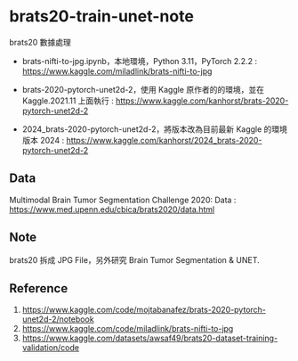 # brats20-train-unet-note

brats20 數據處理

- brats-nifti-to-jpg.ipynb，本地環境，Python 3.11，PyTorch 2.2.2 : https://www.kaggle.com/miladlink/brats-nifti-to-jpg

- brats-2020-pytorch-unet2d-2，使用 Kaggle 原作者的的環境，並在 Kaggle.2021.11 上面執行 : https://www.kaggle.com/kanhorst/brats-2020-pytorch-unet2d-2

- 2024_brats-2020-pytorch-unet2d-2，將版本改為目前最新 Kaggle 的環境版本 2024 : https://www.kaggle.com/kanhorst/2024_brats-2020-pytorch-unet2d-2

## Data

Multimodal Brain Tumor Segmentation Challenge 2020: Data : https://www.med.upenn.edu/cbica/brats2020/data.html

## Note

brats20 拆成 JPG File，另外研究 Brain Tumor Segmentation & UNET.

## Reference

1. https://www.kaggle.com/code/mojtabanafez/brats-2020-pytorch-unet2d-2/notebook
2. https://www.kaggle.com/code/miladlink/brats-nifti-to-jpg
3. https://www.kaggle.com/datasets/awsaf49/brats20-dataset-training-validation/code


